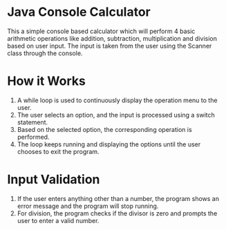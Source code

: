 # Java Console Calculator
This a simple console based calculator which will perform 4 basic arithmetic operations like addition, subtraction, multiplication and division based on user input.
The input is taken from the user using the Scanner class through the console.

# How it Works
1. A while loop is used to continuously display the operation menu to the user.
2. The user selects an option, and the input is processed using a switch statement.
3. Based on the selected option, the corresponding operation is performed.
4. The loop keeps running and displaying the options until the user chooses to exit the program.

# Input Validation
1. If the user enters anything other than a number, the program shows an error message and the program will stop running.
2. For division, the program checks if the divisor is zero and prompts the user to enter a valid number.
